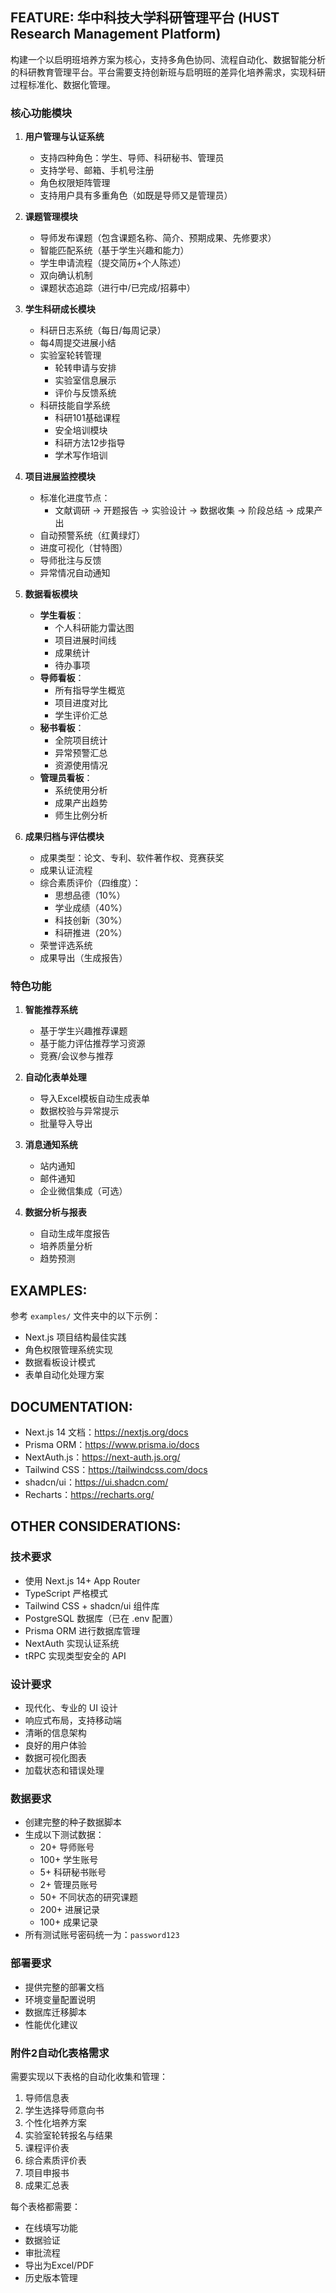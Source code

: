 ## FEATURE: 华中科技大学科研管理平台 (HUST Research Management Platform)

构建一个以启明班培养方案为核心，支持多角色协同、流程自动化、数据智能分析的科研教育管理平台。平台需要支持创新班与启明班的差异化培养需求，实现科研过程标准化、数据化管理。

### 核心功能模块

1. **用户管理与认证系统**
   - 支持四种角色：学生、导师、科研秘书、管理员
   - 支持学号、邮箱、手机号注册
   - 角色权限矩阵管理
   - 支持用户具有多重角色（如既是导师又是管理员）

2. **课题管理模块**
   - 导师发布课题（包含课题名称、简介、预期成果、先修要求）
   - 智能匹配系统（基于学生兴趣和能力）
   - 学生申请流程（提交简历+个人陈述）
   - 双向确认机制
   - 课题状态追踪（进行中/已完成/招募中）

3. **学生科研成长模块**
   - 科研日志系统（每日/每周记录）
   - 每4周提交进展小结
   - 实验室轮转管理
     - 轮转申请与安排
     - 实验室信息展示
     - 评价与反馈系统
   - 科研技能自学系统
     - 科研101基础课程
     - 安全培训模块
     - 科研方法12步指导
     - 学术写作培训

4. **项目进展监控模块**
   - 标准化进度节点：
     - 文献调研 → 开题报告 → 实验设计 → 数据收集 → 阶段总结 → 成果产出
   - 自动预警系统（红黄绿灯）
   - 进度可视化（甘特图）
   - 导师批注与反馈
   - 异常情况自动通知

5. **数据看板模块**
   - **学生看板**：
     - 个人科研能力雷达图
     - 项目进展时间线
     - 成果统计
     - 待办事项
   - **导师看板**：
     - 所有指导学生概览
     - 项目进度对比
     - 学生评价汇总
   - **秘书看板**：
     - 全院项目统计
     - 异常预警汇总
     - 资源使用情况
   - **管理员看板**：
     - 系统使用分析
     - 成果产出趋势
     - 师生比例分析

6. **成果归档与评估模块**
   - 成果类型：论文、专利、软件著作权、竞赛获奖
   - 成果认证流程
   - 综合素质评价（四维度）：
     - 思想品德（10%）
     - 学业成绩（40%）
     - 科技创新（30%）
     - 科研推进（20%）
   - 荣誉评选系统
   - 成果导出（生成报告）

### 特色功能

1. **智能推荐系统**
   - 基于学生兴趣推荐课题
   - 基于能力评估推荐学习资源
   - 竞赛/会议参与推荐

2. **自动化表单处理**
   - 导入Excel模板自动生成表单
   - 数据校验与异常提示
   - 批量导入导出

3. **消息通知系统**
   - 站内通知
   - 邮件通知
   - 企业微信集成（可选）

4. **数据分析与报表**
   - 自动生成年度报告
   - 培养质量分析
   - 趋势预测

## EXAMPLES:

参考 `examples/` 文件夹中的以下示例：
- Next.js 项目结构最佳实践
- 角色权限管理系统实现
- 数据看板设计模式
- 表单自动化处理方案

## DOCUMENTATION:

- Next.js 14 文档：https://nextjs.org/docs
- Prisma ORM：https://www.prisma.io/docs
- NextAuth.js：https://next-auth.js.org/
- Tailwind CSS：https://tailwindcss.com/docs
- shadcn/ui：https://ui.shadcn.com/
- Recharts：https://recharts.org/

## OTHER CONSIDERATIONS:

### 技术要求
- 使用 Next.js 14+ App Router
- TypeScript 严格模式
- Tailwind CSS + shadcn/ui 组件库
- PostgreSQL 数据库（已在 .env 配置）
- Prisma ORM 进行数据库管理
- NextAuth 实现认证系统
- tRPC 实现类型安全的 API

### 设计要求
- 现代化、专业的 UI 设计
- 响应式布局，支持移动端
- 清晰的信息架构
- 良好的用户体验
- 数据可视化图表
- 加载状态和错误处理

### 数据要求
- 创建完整的种子数据脚本
- 生成以下测试数据：
  - 20+ 导师账号
  - 100+ 学生账号  
  - 5+ 科研秘书账号
  - 2+ 管理员账号
  - 50+ 不同状态的研究课题
  - 200+ 进展记录
  - 100+ 成果记录
- 所有测试账号密码统一为：`password123`

### 部署要求
- 提供完整的部署文档
- 环境变量配置说明
- 数据库迁移脚本
- 性能优化建议

### 附件2自动化表格需求
需要实现以下表格的自动化收集和管理：
1. 导师信息表
2. 学生选择导师意向书
3. 个性化培养方案
4. 实验室轮转报名与结果
5. 课程评价表
6. 综合素质评价表
7. 项目申报书
8. 成果汇总表

每个表格都需要：
- 在线填写功能
- 数据验证
- 审批流程
- 导出为Excel/PDF
- 历史版本管理